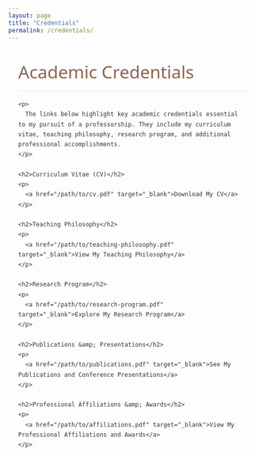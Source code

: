 ```yaml
---
layout: page
title: "Credentials"
permalink: /credentials/
---
```


<style>
    /* Hide the auto-generated page heading (like "Credentials") */
    h1.post-title, h1.page-title, header.post-header h1 {
        display: none !important;
    }
    
    :root {
        --primary-color: #5b7e5f;
        --secondary-color: #8a6552;
        --accent-color: #d8b976;
        --light-bg: #f8f8f5;
        --dark-text: #333333;
    }
    
    .content-wrapper {
        font-family: 'Segoe UI', Tahoma, Geneva, Verdana, sans-serif;
        line-height: 1.7;
        color: var(--dark-text);
        max-width: 900px;
        margin: 0 auto;
        padding: 0 20px;
    }
    
    .content-wrapper h1 {
        font-size: 2.2rem;
        color: var(--secondary-color);
        margin: 2rem 0 1rem;
        font-weight: 500;
        border-bottom: 1px solid rgba(216,185,118,0.3);
        padding-bottom: 0.5rem;
    }
    
    .content-wrapper h2 {
        font-size: 1.7rem;
        color: var(--secondary-color);
        margin: 2rem 0 1rem;
        font-weight: 500;
        border-bottom: 1px solid rgba(216,185,118,0.3);
        padding-bottom: 0.5rem;
    }
    
    .content-wrapper p {
        font-size: 1.1rem;
        margin-bottom: 1.5rem;
        text-align: justify;
    }
    
    .content-wrapper a {
        color: var(--primary-color);
        text-decoration: none;
        border-bottom: 1px solid var(--accent-color);
        transition: color 0.2s, border-color 0.2s;
        font-weight: 500;
    }
    
    .content-wrapper a:hover {
        color: var(--secondary-color);
        border-color: var(--secondary-color);
    }
</style>

<div class="content-wrapper">
    <h1>Academic Credentials</h1>
    
    <p>
      The links below highlight key academic credentials essential to my pursuit of a professorship. They include my curriculum vitae, teaching philosophy, research program, and additional professional accomplishments.
    </p>
    
    <h2>Curriculum Vitae (CV)</h2>
    <p>
      <a href="/path/to/cv.pdf" target="_blank">Download My CV</a>
    </p>
    
    <h2>Teaching Philosophy</h2>
    <p>
      <a href="/path/to/teaching-philosophy.pdf" target="_blank">View My Teaching Philosophy</a>
    </p>
    
    <h2>Research Program</h2>
    <p>
      <a href="/path/to/research-program.pdf" target="_blank">Explore My Research Program</a>
    </p>
    
    <h2>Publications &amp; Presentations</h2>
    <p>
      <a href="/path/to/publications.pdf" target="_blank">See My Publications and Conference Presentations</a>
    </p>
    
    <h2>Professional Affiliations &amp; Awards</h2>
    <p>
      <a href="/path/to/affiliations.pdf" target="_blank">View My Professional Affiliations and Awards</a>
    </p>
</div>
